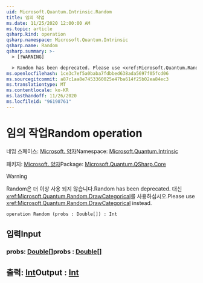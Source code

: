```yaml
---
uid: Microsoft.Quantum.Intrinsic.Random
title: 임의 작업
ms.date: 11/25/2020 12:00:00 AM
ms.topic: article
qsharp.kind: operation
qsharp.namespace: Microsoft.Quantum.Intrinsic
qsharp.name: Random
qsharp.summary: >-
  > [!WARNING]

  > Random has been deprecated. Please use <xref:Microsoft.Quantum.Random.DrawCategorical> instead.
ms.openlocfilehash: 1ce3c7ef5a0baba7fdbbed638ada5697f05fcd06
ms.sourcegitcommit: a87c1aa8e7453360025e47ba614f25b02ea84ec3
ms.translationtype: MT
ms.contentlocale: ko-KR
ms.lasthandoff: 11/26/2020
ms.locfileid: "96198761"
---
```

# <a name="random-operation"></a><span data-ttu-id="179b6-102">임의 작업</span><span class="sxs-lookup"><span data-stu-id="179b6-102">Random operation</span></span>

<span data-ttu-id="179b6-103">네임 스페이스: [Microsoft. 양자](xref:Microsoft.Quantum.Intrinsic)</span><span class="sxs-lookup"><span data-stu-id="179b6-103">Namespace: [Microsoft.Quantum.Intrinsic](xref:Microsoft.Quantum.Intrinsic)</span></span>

<span data-ttu-id="179b6-104">패키지: [Microsoft. 양자](https://nuget.org/packages/Microsoft.Quantum.QSharp.Core)</span><span class="sxs-lookup"><span data-stu-id="179b6-104">Package: [Microsoft.Quantum.QSharp.Core](https://nuget.org/packages/Microsoft.Quantum.QSharp.Core)</span></span>


> [!WARNING]
> <span data-ttu-id="179b6-105">Random은 더 이상 사용 되지 않습니다.</span><span class="sxs-lookup"><span data-stu-id="179b6-105">Random has been deprecated.</span></span> <span data-ttu-id="179b6-106">대신 <xref:Microsoft.Quantum.Random.DrawCategorical>를 사용하십시오.</span><span class="sxs-lookup"><span data-stu-id="179b6-106">Please use <xref:Microsoft.Quantum.Random.DrawCategorical> instead.</span></span>



```qsharp
operation Random (probs : Double[]) : Int
```


## <a name="input"></a><span data-ttu-id="179b6-107">입력</span><span class="sxs-lookup"><span data-stu-id="179b6-107">Input</span></span>

### <a name="probs--double"></a><span data-ttu-id="179b6-108">probs: [Double](xref:microsoft.quantum.lang-ref.double)[]</span><span class="sxs-lookup"><span data-stu-id="179b6-108">probs : [Double](xref:microsoft.quantum.lang-ref.double)[]</span></span>





## <a name="output--int"></a><span data-ttu-id="179b6-109">출력: [Int](xref:microsoft.quantum.lang-ref.int)</span><span class="sxs-lookup"><span data-stu-id="179b6-109">Output : [Int](xref:microsoft.quantum.lang-ref.int)</span></span>

